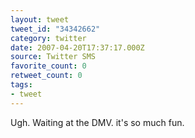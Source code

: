 ```yaml
---
layout: tweet
tweet_id: "34342662"
category: twitter
date: 2007-04-20T17:37:17.000Z
source: Twitter SMS
favorite_count: 0
retweet_count: 0
tags:
- tweet
---
```


Ugh. Waiting at the DMV. it's so much fun.
